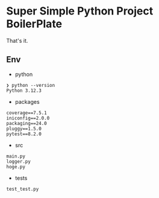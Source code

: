 # Super Simple Python Project BoilerPlate

That's it.

## Env

- python

```
❯ python --version
Python 3.12.3
```

- packages

```
coverage==7.5.1
iniconfig==2.0.0
packaging==24.0
pluggy==1.5.0
pytest==8.2.0
```

- src

```
main.py
logger.py
hoge.py
```

- tests

```
test_test.py
```
